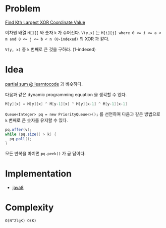 # Problem

[Find Kth Largest XOR Coordinate Value](https://leetcode.com/problems/find-kth-largest-xor-coordinate-value/)

이차원 배열 `M[][]` 와 숫자 `k` 가 주어진다. `V(y,x)` 는 `M[i][j] where 0 <= i <= a < m and 0 <= j <= b < n (0-indexed)` 의 XOR 과 같다.

`V(y, x)` 중 `k` 번째로 큰 것을 구하라. (1-indexed)

# Idea

[partial sum @ learntocode](/fundamentals/partialsum/partialsum/README.md) 과 비슷하다.

다음과 같은 dynamic programming equation 을 생각할 수 있다.

```c
M[y][x] = M[y][x] ^ M[y-1][x] ^ M[y][x-1] ^ M[y-1][x-1]
```

`Queue<Integer> pq = new PriorityQueue<>();` 를 선언하여 다음과 같은 방법으로 `k` 번째로 큰 숫자를 유지할 수 있다.

```java
pq.offer(v);
while (pq.size() > k) {
  pq.poll();
}
```

모든 반복을 마치면 `pq.peek()` 가 곧 답이다. 

# Implementation

* [java8](Solution.java)

# Complexity

```
O(N^2lgK) O(K)
```
